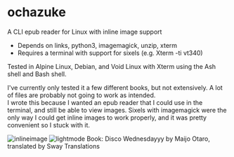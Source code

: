 # ochazuke
A CLI epub reader for Linux with inline image support

- Depends on links, python3, imagemagick, unzip, xterm
- Requires a terminal with support for sixels (e.g. Xterm -ti vt340)

Tested in Alpine Linux, Debian, and Void Linux with Xterm using the Ash shell and Bash shell.

I've currently only tested it a few different books, but not extensively. A lot of files are probably not going to work as intended.  
I wrote this because I wanted an epub reader that I could use in the terminal, and still be able to view images. Sixels with imagemagick were the only way I could get inline images to work properly, and it was pretty convenient so I stuck with it. 

![inlineimage](https://user-images.githubusercontent.com/103208374/171634897-c80a3d59-d4f8-4f9e-bbd2-e6dc08030af1.png)
![lightmode](https://user-images.githubusercontent.com/103208374/171634899-5150ef84-d9e8-4827-b0d1-45cd098bd097.png)
Book: Disco Wednesdayyy by Maijo Otaro, translated by Sway Translations
